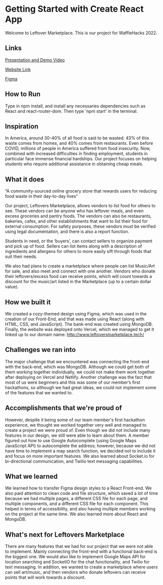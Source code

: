 # Getting Started with Create React App

Welcome to Leftover Marketplace. This is our project for WaffleHacks 2022.

## Links

[Presentation and Demo Video](https://www.youtube.com/watch?v=rqwe0tU2Bxk&t=2s)

[Website Link](http://leftoversmarketplace.vercel.app)

[Figma](https://www.figma.com/proto/KzBJI5KVgSs5lJvB1Guhx3/Left-Overs?node-id=2%3A2&scaling=min-zoom&page-id=0%3A1&starting-point-node-id=2%3A2)

## How to Run
Type in npm install, and install any necessaries dependencies such as React and react-router-dom. Then type 'npm start' in the terminal.

## Inspiration

In America, around 30-40% of all food is said to be wasted. 43% of this waste comes from homes, and 40% comes from restaurants. Even before COVID, millions of people in America suffered from food insecurity. Now, combined with increased difficulties in finding employment, students in particular face immense financial hardships. Our project focuses on helping students who require additional assistance in obtaining cheap meals.

## What it does

“A community-sourced online grocery store that rewards users for reducing food waste in their day-to-day lives”

Our project, Leftovers Marketplace, allows vendors to list food for others to see. These vendors can be anyone who has leftover meals, and even excess groceries and pantry foods. The vendors can also be restaurants, bakeries, cafes, and other establishments that want to list their food for external consumption. For safety purposes, these vendors must be verified using legal documentation, and there is also a report function. 

Students in need, or the ‘buyers’, can contact sellers to organize payment and pick up of food. Sellers can list items along with a description of ingredients and allergens for others to more easily sift through foods that suit their needs.

We also had plans to create a marketplace where people can list Music/Art for sale, and also meet and connect with one another. Vendors who donate their leftovers/excess food can receive points, which will count towards a discount for the music/art listed in the Marketplace (up to a certain dollar value).

## How we built it

We created a cozy-themed design using Figma, which was used in the creation of our Front-End, and that was made using React (along with HTML, CSS, and JavaScript). The bank-end was created using MongoDB. Finally, the website was deployed onto Vercel, which we managed to get it linked up to our domain name: http://www.leftoversmarketplace.tech/

## Challenges we ran into

The major challenge that we encountered was connecting the front-end with the back-end, which was MongoDB. Although we could get both of them working together individually, we could not make them work together after deploying on Vercel and Netlify. Another challenge was the fact that most of us were beginners and this was some of our member’s first hackathons, so although we had great ideas, we could not implement some of the features that we wanted to.

## Accomplishments that we're proud of

However, despite it being some of our team member's first hackathon experience, we thought we worked together very well and managed to create a project we were proud of. Even though we did not include many features in our design, we still were able to learn about them. A member figured out how to use Google Autocomplete (using Google Maps JavaScript API) to autocomplete the address; however, because we did not have time to implement a map search function, we decided not to include it and focus on more important features. We also learned about Socket.io for bi-directional communication, and Twilio text messaging capabilities.

## What we learned

We learned how to transfer Figma design styles to a React Front-end. We also paid attention to clean code and file structure, which saved a lot of time because we had multiple pages, a different CSS file for each page, and multiple components, and a different CSS file for each component. This helped in terms of accessibility, and also having multiple members working on the project at the same time. We also learned more about React and MongoDB.

## What's next for Leftovers Marketplace

There are many features that we had for our project that we were not able to implement. Mainly connecting the front-end with a functional back-end is the biggest one. We would also like to implement Google Maps API for location searching and SocketIO for the chat functionality, and Twilio for text messaging. In addition, we wanted to create a marketplace where users can sell art/music, and then vendors who donate leftovers can receive points that will work towards a discount.
